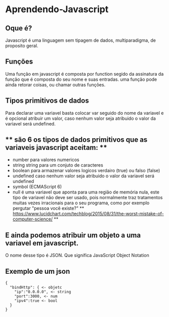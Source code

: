 # Aprendendo-Javascript
## Oque é? 

Javascript é uma linguagem sem tipagem de dados, multiparadigma, de proposito geral.

## Funções

Uma função em javascript é composta por function segido da assinatura da função que é composta do seu nome e suas entradas.
uma função pode ainda retorar coisas, ou chamar outras funções.

## Tipos primitivos de dados
Para declarar uma variavel basta colocar var seguido do nome da variavel e é opcional atribuir um valor, caso nenhum valor seja atribuido o valor da variavel será undefined.
## ** são 6 os tipos de dados primitivos que as variaveis javascript aceitam: **

* number para valores numericos
* string string para um conjuto de caracteres
* boolean  para armazenar valores logicos verdairo (true) ou falso (false)
* undefined caso nenhum valor seja atribuido o valor da variavel será undefined
* symbol (ECMAScript 6)
* null é uma variavel que aponta para uma região de memória nula, este tipo de variavel não deve ser usado, pois normalmente traz tratamentos muitas vezes irracionais para o seu programa, como por exemplo pergutar "pessoa você existe?"
** https://www.lucidchart.com/techblog/2015/08/31/the-worst-mistake-of-computer-science/ **

## E ainda podemos atribuir um objeto a uma variavel em javascript.
O nome desse tipo é JSON. Que significa JavaScript Object Notation

## Exemplo de um json
```
{
  "bindHttp": { <- objetc
    "ip":"0.0.0.0", <- string
    "port":3000, <- num
    "ipv4":true <- bool
  }
}
```


